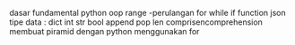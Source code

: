 dasar fundamental python
oop
range
-perulangan
 for
 while
 if
function
json
tipe data :
    dict
    int
    str
    bool
append
pop
len
comprisencomprehension
membuat piramid dengan python menggunakan for

